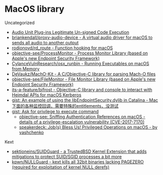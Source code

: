 # MacOS library

Uncategorized

* [Audio Unit Plug-ins Legitimate Un-signed Code Execution](https://posts.specterops.io/audio-unit-plug-ins-896d3434a882)
* [briankendall/proxy-audio-device - A virtual audio driver for macOS to sends all audio to another output](https://github.com/briankendall/proxy-audio-device)
* [rodionovd/rd_route - Function hooking for macOS](https://github.com/rodionovd/rd_route)
* [objective-see/ProcessMonitor - Process Monitor Library (based on Apple's new Endpoint Security Framework)](https://github.com/objective-see/ProcessMonitor)
* [CylanceVulnResearch/osx_runbin - Running Executables on macOS from Memory](https://github.com/CylanceVulnResearch/osx_runbin)
* [DeVaukz/MachO-Kit - A C/Objective-C library for parsing Mach-O files](https://github.com/DeVaukz/MachO-Kit)
* [objective-see/FileMonitor - File Monitor Library (based on Apple's new Endpoint Security Framework)](https://github.com/objective-see/FileMonitor)
* [its-a-feature/bifrost - Objective-C library and console to interact with Heimdal APIs for macOS Kerberos](https://github.com/its-a-feature/bifrost)
* [gist: An example of using the libEndpointSecurity.dylib in Catalina - Mac下面的各种监控回调，需要特殊的entitlements，没测试](https://gist.github.com/knightsc/4678757164b2c63a58856a1acb3dd17e)
* [gist: Ask for privilege to execute command](https://gist.github.com/TomLiu/5811875)
  * [objective-see: Sniffing Authentication References on macOS - details of a privilege-escalation vulnerability (CVE-2017-7170)](https://objective-see.com/blog/blog_0x55.html)
  * [speakerdeck: Job(s) Bless Us! Privileged Operations on macOS - by vashchenko](https://speakerdeck.com/vashchenko/job-s-bless-us-privileged-operations-on-macos?slide=44)

Kext

* [sektioneins/SUIDGuard - a TrustedBSD Kernel Extension that adds mitigations to protect SUID/SGID processes a bit more](https://github.com/sektioneins/SUIDGuard)
* [kpwn/NULLGuard - kext kills all 32bit binaries lacking PAGEZERO (required for exploitation of kernel NULL derefs)](https://github.com/kpwn/NULLGuard)
